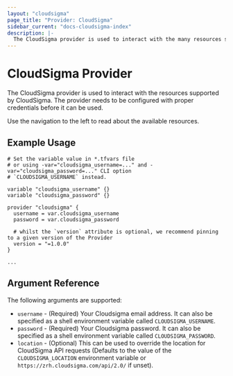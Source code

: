 ```yaml
---
layout: "cloudsigma"
page_title: "Provider: CloudSigma"
sidebar_current: "docs-cloudsigma-index"
description: |-
  The CloudSigma provider is used to interact with the many resources supported by CloudSigma through its APIs.
---
```


# CloudSigma Provider

The CloudSigma provider is used to interact with the resources supported by CloudSigma. The provider needs to be configured
with proper credentials before it can be used.

Use the navigation to the left to read about the available resources.


## Example Usage

```hcl
# Set the variable value in *.tfvars file
# or using -var="cloudsigma_username=..." and -var="cloudsigma_password=..." CLI option
# `CLOUDSIGMA_USERNAME` instead.

variable "cloudsigma_username" {}
variable "cloudsigma_password" {}

provider "cloudsigma" {
  username = var.cloudsigma_username
  password = var.cloudsigma_password

  # whilst the `version` attribute is optional, we recommend pinning to a given version of the Provider
  version = "=1.0.0"
}

...
```


## Argument Reference

The following arguments are supported:

* `username` - (Required) Your Cloudsigma email address. It can also be specified as a shell environment variable called `CLOUDSIGMA_USERNAME`.
* `password` - (Required) Your Cloudsigma password. It can also be specified as a shell environment variable called `CLOUDSIGMA_PASSWORD`.
* `location` - (Optional) This can be used to override the location for CloudSigma API requests (Defaults to the value
  of the `CLOUDSIGMA_LOCATION` environment variable or `https://zrh.cloudsigma.com/api/2.0/` if unset).
